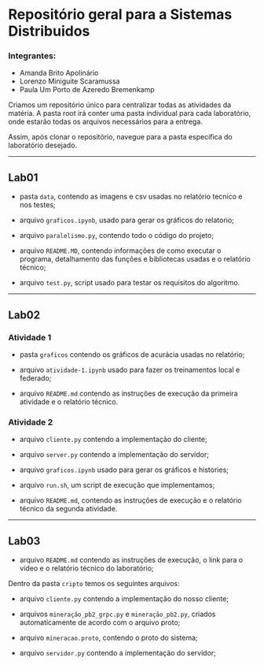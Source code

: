 # Repositório geral para a Sistemas Distribuidos

### Integrantes:
* Amanda Brito Apolinário
* Lorenzo Miniguite Scaramussa
* Paula Um Porto de Azeredo Bremenkamp

Criamos um repositório único para centralizar todas as atividades da matéria. A pasta root irá conter uma pasta individual para cada laboratório, onde estarão todas os arquivos necessários para a entrega.

Assim, após clonar o repositório, navegue para a pasta especifica do laboratório desejado.

---

## Lab01

* pasta `data`, contendo as imagens e csv usadas no relatório tecnico e nos testes;

* arquivo `graficos.ipynb`, usado para gerar os gráficos do relatorio;
  
* arquivo `paralelismo.py`, contendo todo o código do projeto;
  
* arquivo `README.MD`, contendo informações de como executar o programa, detalhamento das funções e bibliotecas usadas e o relatório técnico;

* arquivo `test.py`, script usado para testar os requisitos do algoritmo.

---

## Lab02

### Atividade 1

* pasta `graficos` contendo os gráficos de acurácia usadas no relatório;

* arquivo `atividade-1.ipynb` usado para fazer os treinamentos local e federado;

* arquivo `README.md` contendo as instruções de execução da primeira atividade e o relatório técnico.

### Atividade 2

* arquivo `cliente.py` contendo a implementação do cliente;

* arquivo `server.py` contendo a implementação do servidor;

* arquivo `graficos.ipynb` usado para gerar os gráficos e histories;

* arquivo `run.sh`, um script de execução que implementamos;

* arquivo `README.md`, contendo as instruções de execução e o relatório técnico da segunda atividade.

---

## Lab03

* arquivo `README.md` contendo as instruções de execução, o link para o video e o relatório técnico do laboratório;

Dentro da pasta `cripto` temos os seguintes arquivos:

* arquivo `cliente.py` contendo a implementação do nosso cliente;

* arquivos `mineração_pb2_grpc.py` e `mineração_pb2.py`, criados automaticamente de acordo com o arquivo proto;

* arquivo `mineracao.proto`, contendo o proto do sistema;

* arquivo `servidor.py` contendo a implementação do servidor; 